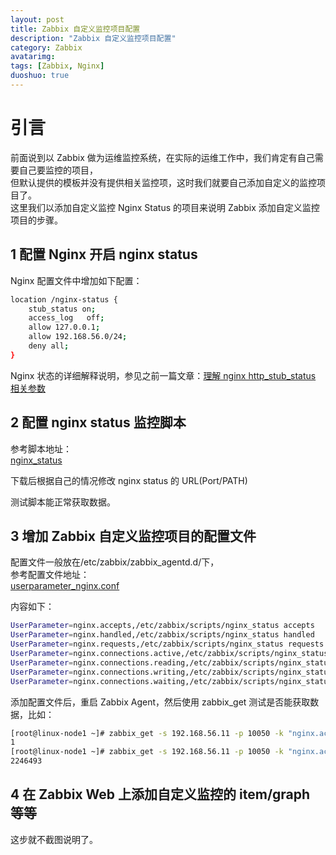 ```yaml
---
layout: post
title: Zabbix 自定义监控项目配置
description: "Zabbix 自定义监控项目配置"
category: Zabbix
avatarimg: 
tags: [Zabbix, Nginx]
duoshuo: true
---
```


# 引言
前面说到以 Zabbix 做为运维监控系统，在实际的运维工作中，我们肯定有自己需要自己要监控的项目，  
但默认提供的模板并没有提供相关监控项，这时我们就要自己添加自定义的监控项目了。  
这里我们以添加自定义监控 Nginx Status 的项目来说明 Zabbix 添加自定义监控项目的步骤。


## 1 配置 Nginx 开启 nginx status

Nginx 配置文件中增加如下配置：

```bash
location /nginx-status {
	stub_status on;
	access_log   off;
	allow 127.0.0.1;
	allow 192.168.56.0/24;
	deny all;
}	
```     

Nginx 状态的详细解释说明，参见之前一篇文章：[理解 nginx http_stub_status 相关参数](http://jaminzhang.github.io/nginx/understand-nginx-http-stub-status-parameters/)  


## 2 配置 nginx status 监控脚本

参考脚本地址：  
[nginx_status](https://github.com/itnihao/zabbix-book/blob/master/11-chapter/nginx_monitor/scripts/nginx_status)  

下载后根据自己的情况修改 nginx status 的 URL(Port/PATH)

测试脚本能正常获取数据。


## 3 增加 Zabbix 自定义监控项目的配置文件
配置文件一般放在/etc/zabbix/zabbix_agentd.d/下，  
参考配置文件地址：  
[userparameter_nginx.conf ](https://github.com/itnihao/zabbix-book/blob/master/11-chapter/nginx_monitor/zabbix_agentd.d/userparameter_nginx.conf)  

内容如下：

```bash
UserParameter=nginx.accepts,/etc/zabbix/scripts/nginx_status accepts
UserParameter=nginx.handled,/etc/zabbix/scripts/nginx_status handled
UserParameter=nginx.requests,/etc/zabbix/scripts/nginx_status requests
UserParameter=nginx.connections.active,/etc/zabbix/scripts/nginx_status active 
UserParameter=nginx.connections.reading,/etc/zabbix/scripts/nginx_status reading
UserParameter=nginx.connections.writing,/etc/zabbix/scripts/nginx_status writing
UserParameter=nginx.connections.waiting,/etc/zabbix/scripts/nginx_status waiting
```    

添加配置文件后，重启 Zabbix Agent，然后使用 zabbix_get 测试是否能获取数据，比如：

```bash
[root@linux-node1 ~]# zabbix_get -s 192.168.56.11 -p 10050 -k "nginx.active"
1
[root@linux-node1 ~]# zabbix_get -s 192.168.56.11 -p 10050 -k "nginx.accepts"
2246493
```    

## 4 在 Zabbix Web 上添加自定义监控的 item/graph 等等
这步就不截图说明了。

